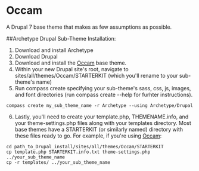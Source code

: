 Occam
=====

A Drupal 7 base theme that makes as few assumptions as possible. 

##Archetype Drupal Sub-Theme Installation:
1. Download and install Archetype
2. Download Drupal
3. Download and install the [Occam](https://github.com/kwaledesign/Occam) base
   theme.
4. Within your new Drupal site's root, navigate to
   sites/all/themes/Occam/STARTERKIT (which you'll rename to your sub-theme's
   name)
5. Run compass create specifying your sub-theme's sass, css, js, images, and
   font directories (run compass create --help for furhter instructions).
```
compass create my_sub_theme_name -r Archetype --using Archetype/Drupal
```
6. Lastly, you'll need to create your template.php, THEMENAME.info, and your
   theme-settings.php files along with your templates directory.  Most base
   themes have a STARTERKIT (or similarly named) directory with these files
   ready to go. For example, if you're using
   [Occam](https://github.com/kwaledesign/Occam):
```
cd path_to_Drupal_install/sites/all/themes/Occam/STARTERKIT
cp template.php STARTERKIT.info.txt theme-settings.php ../your_sub_theme_name
cp -r templates/ ../your_sub_theme_name
```

